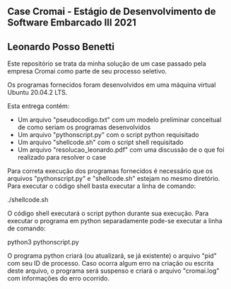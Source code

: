 ## Case Cromai - Estágio de Desenvolvimento de Software Embarcado III 2021
## Leonardo Posso Benetti

 Este repositório se trata da minha solução de um case passado pela empresa Cromai como parte de seu processo seletivo.
 
 Os programas fornecidos foram desenvolvidos em uma máquina virtual Ubuntu 20.04.2 LTS.
 
 Esta entrega contém:
  - Um arquivo "pseudocodigo.txt" com um modelo preliminar conceitual de como seriam os programas desenvolvidos
  - Um arquivo "pythonscript.py" com o script python requisitado
  - Um arquivo "shellcode.sh" com o script shell requisitado
  - Um arquivo "resolucao_leonardo.pdf" com uma discussão de o que foi realizado para resolver o case

 Para correta execução dos programas fornecidos é necessário que os arquivos "pythonscript.py" e "shellcode.sh" estejam no mesmo diretório.
 Para executar o código shell basta executar a linha de comando:
   
   ./shellcode.sh
   
 O código shell executará o script python durante sua execução. 
 Para executar o programa em python separadamente pode-se executar a linha de comando:
 
   python3 pythonscript.py
   
 O programa python criará (ou atualizará, se já existente) o arquivo "pid" com seu ID de processo. Caso ocorra algum erro na criação ou escrita deste arquivo, o programa será suspenso e criará o arquivo "cromai.log" com informações do erro ocorrido.
